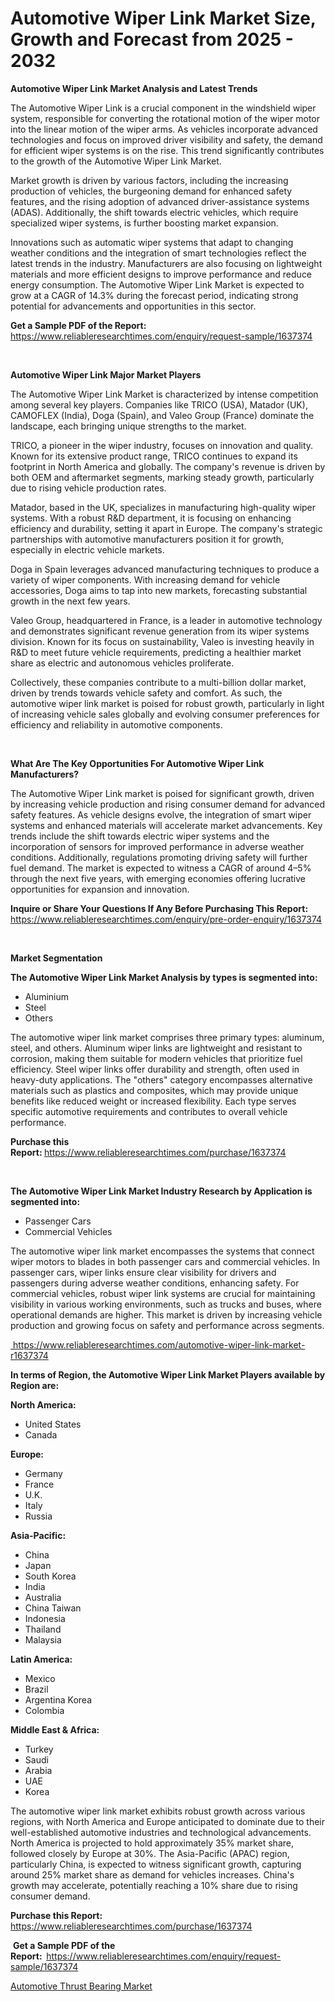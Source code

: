 <p><h1>Automotive Wiper Link Market Size, Growth and Forecast from 2025 - 2032</h1></p><p><strong>Automotive Wiper Link Market Analysis and Latest Trends</strong></p>
<p><p>The Automotive Wiper Link is a crucial component in the windshield wiper system, responsible for converting the rotational motion of the wiper motor into the linear motion of the wiper arms. As vehicles incorporate advanced technologies and focus on improved driver visibility and safety, the demand for efficient wiper systems is on the rise. This trend significantly contributes to the growth of the Automotive Wiper Link Market.</p><p>Market growth is driven by various factors, including the increasing production of vehicles, the burgeoning demand for enhanced safety features, and the rising adoption of advanced driver-assistance systems (ADAS). Additionally, the shift towards electric vehicles, which require specialized wiper systems, is further boosting market expansion. </p><p>Innovations such as automatic wiper systems that adapt to changing weather conditions and the integration of smart technologies reflect the latest trends in the industry. Manufacturers are also focusing on lightweight materials and more efficient designs to improve performance and reduce energy consumption. The Automotive Wiper Link Market is expected to grow at a CAGR of 14.3% during the forecast period, indicating strong potential for advancements and opportunities in this sector.</p></p>
<p><strong>Get a Sample PDF of the Report:&nbsp;</strong> <a href="https://www.reliableresearchtimes.com/enquiry/request-sample/1637374?utm_campaign=3087&utm_medium=2&utm_source=Github&utm_content=ia&utm_term=23032025&utm_id=automotive-wiper-link">https://www.reliableresearchtimes.com/enquiry/request-sample/1637374</a></p>
<p>&nbsp;</p>
<p><strong>Automotive Wiper Link Major Market Players</strong></p>
<p><p>The Automotive Wiper Link Market is characterized by intense competition among several key players. Companies like TRICO (USA), Matador (UK), CAMOFLEX (India), Doga (Spain), and Valeo Group (France) dominate the landscape, each bringing unique strengths to the market.</p><p>TRICO, a pioneer in the wiper industry, focuses on innovation and quality. Known for its extensive product range, TRICO continues to expand its footprint in North America and globally. The company's revenue is driven by both OEM and aftermarket segments, marking steady growth, particularly due to rising vehicle production rates.</p><p>Matador, based in the UK, specializes in manufacturing high-quality wiper systems. With a robust R&D department, it is focusing on enhancing efficiency and durability, setting it apart in Europe. The company's strategic partnerships with automotive manufacturers position it for growth, especially in electric vehicle markets.</p><p>Doga in Spain leverages advanced manufacturing techniques to produce a variety of wiper components. With increasing demand for vehicle accessories, Doga aims to tap into new markets, forecasting substantial growth in the next few years.</p><p>Valeo Group, headquartered in France, is a leader in automotive technology and demonstrates significant revenue generation from its wiper systems division. Known for its focus on sustainability, Valeo is investing heavily in R&D to meet future vehicle requirements, predicting a healthier market share as electric and autonomous vehicles proliferate.</p><p>Collectively, these companies contribute to a multi-billion dollar market, driven by trends towards vehicle safety and comfort. As such, the automotive wiper link market is poised for robust growth, particularly in light of increasing vehicle sales globally and evolving consumer preferences for efficiency and reliability in automotive components.</p></p>
<p>&nbsp;</p>
<p><strong>What Are The Key Opportunities For Automotive Wiper Link Manufacturers?</strong></p>
<p><p>The Automotive Wiper Link market is poised for significant growth, driven by increasing vehicle production and rising consumer demand for advanced safety features. As vehicle designs evolve, the integration of smart wiper systems and enhanced materials will accelerate market advancements. Key trends include the shift towards electric wiper systems and the incorporation of sensors for improved performance in adverse weather conditions. Additionally, regulations promoting driving safety will further fuel demand. The market is expected to witness a CAGR of around 4–5% through the next five years, with emerging economies offering lucrative opportunities for expansion and innovation.</p></p>
<p><strong>Inquire or Share Your Questions If Any Before Purchasing This Report:</strong> <a href="https://www.reliableresearchtimes.com/enquiry/pre-order-enquiry/1637374?utm_campaign=3087&utm_medium=2&utm_source=Github&utm_content=ia&utm_term=23032025&utm_id=automotive-wiper-link">https://www.reliableresearchtimes.com/enquiry/pre-order-enquiry/1637374</a></p>
<p>&nbsp;</p>
<p><strong>Market Segmentation</strong></p>
<p><strong>The Automotive Wiper Link Market Analysis by types is segmented into:</strong></p>
<p><ul><li>Aluminium</li><li>Steel</li><li>Others</li></ul></p>
<p><p>The automotive wiper link market comprises three primary types: aluminum, steel, and others. Aluminum wiper links are lightweight and resistant to corrosion, making them suitable for modern vehicles that prioritize fuel efficiency. Steel wiper links offer durability and strength, often used in heavy-duty applications. The "others" category encompasses alternative materials such as plastics and composites, which may provide unique benefits like reduced weight or increased flexibility. Each type serves specific automotive requirements and contributes to overall vehicle performance.</p></p>
<p><strong>Purchase this Report:&nbsp;</strong><a href="https://www.reliableresearchtimes.com/purchase/1637374?utm_campaign=3087&utm_medium=2&utm_source=Github&utm_content=ia&utm_term=23032025&utm_id=automotive-wiper-link">https://www.reliableresearchtimes.com/purchase/1637374</a></p>
<p>&nbsp;</p>
<p><strong>The Automotive Wiper Link Market Industry Research by Application is segmented into:</strong></p>
<p><ul><li>Passenger Cars</li><li>Commercial Vehicles</li></ul></p>
<p><p>The automotive wiper link market encompasses the systems that connect wiper motors to blades in both passenger cars and commercial vehicles. In passenger cars, wiper links ensure clear visibility for drivers and passengers during adverse weather conditions, enhancing safety. For commercial vehicles, robust wiper link systems are crucial for maintaining visibility in various working environments, such as trucks and buses, where operational demands are higher. This market is driven by increasing vehicle production and growing focus on safety and performance across segments.</p></p>
<p><a href="https://www.reliableresearchtimes.com/automotive-wiper-link-market-r1637374?utm_campaign=3087&utm_medium=2&utm_source=Github&utm_content=ia&utm_term=23032025&utm_id=automotive-wiper-link">&nbsp;https://www.reliableresearchtimes.com/automotive-wiper-link-market-r1637374</a></p>
<p><strong>In terms of Region, the Automotive Wiper Link Market Players available by Region are:</strong></p>
<p>
    <p> <strong> North America: </strong>
        <ul>
            <li>United States</li>
            <li>Canada</li>
        </ul>
        </p> 
    <p> <strong> Europe: </strong>
        <ul>
            <li>Germany</li>
            <li>France</li>
            <li>U.K.</li>
            <li>Italy</li>
            <li>Russia</li>
        </ul>
        </p> 
    <p> <strong> Asia-Pacific: </strong>
        <ul>
            <li>China</li>
            <li>Japan</li>
            <li>South Korea</li>
            <li>India</li>
            <li>Australia</li>
            <li>China Taiwan</li>
            <li>Indonesia</li>
            <li>Thailand</li>
            <li>Malaysia</li>
        </ul>
        </p> 
    <p> <strong> Latin America: </strong>
        <ul>
            <li>Mexico</li>
            <li>Brazil</li>
            <li>Argentina Korea</li>
            <li>Colombia</li>
        </ul>
        </p> 
    <p> <strong> Middle East & Africa: </strong>
        <ul>
            <li>Turkey</li>
            <li>Saudi</li>
            <li>Arabia</li>
            <li>UAE</li>
            <li>Korea</li>
        </ul>
    </p>
    </p>
<p><p>The automotive wiper link market exhibits robust growth across various regions, with North America and Europe anticipated to dominate due to their well-established automotive industries and technological advancements. North America is projected to hold approximately 35% market share, followed closely by Europe at 30%. The Asia-Pacific (APAC) region, particularly China, is expected to witness significant growth, capturing around 25% market share as demand for vehicles increases. China's growth may accelerate, potentially reaching a 10% share due to rising consumer demand.</p></p>
<p><strong>Purchase this Report: </strong><a href="https://www.reliableresearchtimes.com/purchase/1637374?utm_campaign=3087&utm_medium=2&utm_source=Github&utm_content=ia&utm_term=23032025&utm_id=automotive-wiper-link">https://www.reliableresearchtimes.com/purchase/1637374</a></p>
<p>&nbsp;<strong>Get a Sample PDF of the Report:&nbsp;&nbsp;</strong><a href="https://www.reliableresearchtimes.com/enquiry/request-sample/1637374?utm_campaign=3087&utm_medium=2&utm_source=Github&utm_content=ia&utm_term=23032025&utm_id=automotive-wiper-link">https://www.reliableresearchtimes.com/enquiry/request-sample/1637374</a></p>
<p><strong></strong></p>
<p><p><a href="https://github.com/doljanzwald/Market-Research-Report-List-1/blob/main/automotive-thrust-bearing-market.md?utm_campaign=3087&utm_medium=2&utm_source=Github&utm_content=ia&utm_term=23032025&utm_id=automotive-wiper-link">Automotive Thrust Bearing Market</a></p></p>